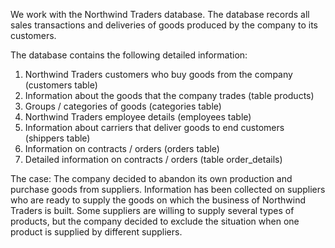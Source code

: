 We work with the Northwind Traders database. The database records all sales transactions and deliveries of goods produced by the company to its customers.

The database contains the following detailed information:
1. Northwind Traders customers who buy goods from the company (customers table)
2. Information about the goods that the company trades (table products)
3. Groups / categories of goods (categories table)
4. Northwind Traders employee details (employees table)
5. Information about carriers that deliver goods to end customers (shippers table)
6. Information on contracts / orders (orders table)
7. Detailed information on contracts / orders (table order_details)

The case:
The company decided to abandon its own production and purchase goods from suppliers. Information has been collected on suppliers who are ready to supply the goods on which the business of Northwind Traders is built. Some suppliers are willing to supply several types of products, but the company decided to exclude the situation when one product is supplied by different suppliers.


